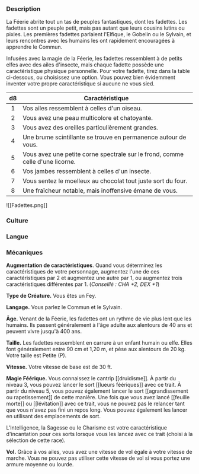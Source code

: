 
### Description

La Féerie abrite tout un tas de peuples fantastiques, dont les fadettes. Les fadettes sont un peuple petit, mais pas autant que leurs cousins lutins ou pixies. Les premières fadettes parlaient l'Elfique, le Gobelin ou le Sylvain, et leurs rencontres avec les humains les ont rapidement encouragées à apprendre le Commun.

Infusées avec la magie de la Féerie, les fadettes ressemblent à de petits elfes avec des ailes d'insecte, mais chaque fadette possède une caractéristique physique personnelle. Pour votre fadette, tirez dans la table ci-dessous, ou choisissez une option. Vous pouvez bien évidemment inventer votre propre caractéristique si aucune ne vous sied.

| d8  | Caractéristique                                                               |
| :-: | ----------------------------------------------------------------------------- |
|  1  | Vos ailes ressemblent à celles d'un oiseau.                                   |
|  2  | Vous avez une peau multicolore et chatoyante.                                 |
|  3  | Vous avez des oreilles particulièrement grandes.                              |
|  4  | Une brume scintillante se trouve en permanence autour de vous.                |
|  5  | Vous avez une petite corne spectrale sur le frond, comme celle d'une licorne. |
|  6  | Vos jambes ressemblent à celles d'un insecte.                                 |
|  7  | Vous sentez le moelleux au chocolat tout juste sort du four.                  |
|  8  | Une fraîcheur notable, mais inoffensive émane de vous.                        |
![[Fadettes.png]]



### Culture

### Langue

### Mécaniques

**Augmentation de caractéristiques**. Quand vous déterminez les caractéristiques de votre personnage, augmentez l'une de ces caractéristiques par 2 et augmentez une autre par 1, ou augmentez trois caractéristiques différentes par 1. (*Conseillé : CHA +2, DEX +1*)

**Type de Créature.** Vous êtes un Fey.

**Langage.** Vous parlez le Commun et le Sylvain.

**Âge.** Venant de la Féerie, les fadettes ont un rythme de vie plus lent que les humains. Ils passent généralement à l'âge adulte aux alentours de 40 ans et peuvent vivre jusqu'à 400 ans.

**Taille.** Les fadettes ressemblent en carrure à un enfant humain ou elfe. Elles font généralement entre 90 cm et 1,20 m, et pèse aux alentours de 20 kg. Votre taille est Petite (P).

**Vitesse.** Votre vitesse de base est de 30 ft.

**Magie Féérique.** Vous connaissez le cantrip [[druidisme]]. À partir du niveau 3, vous pouvez lancer le sort [[lueurs féériques]] avec ce trait. À partir du niveau 5, vous pouvez également lancer le sort [[agrandissement ou rapetissement]] de cette manière. Une fois que vous avez lancé [[feuille morte]] ou [[lévitation]] avec ce trait, vous ne pouvez pas le relancer tant que vous n'avez pas fini un repos long. Vous pouvez également les lancer en utilisant des emplacements de sort.

L'Intelligence, la Sagesse ou le Charisme est votre caractéristique d'incantation pour ces sorts lorsque vous les lancez avec ce trait (choisi à la sélection de cette race).

**Vol.** Grâce à vos ailes, vous avez une vitesse de vol égale à votre vitesse de marche. Vous ne pouvez pas utiliser cette vitesse de vol si vous portez une armure moyenne ou lourde.
